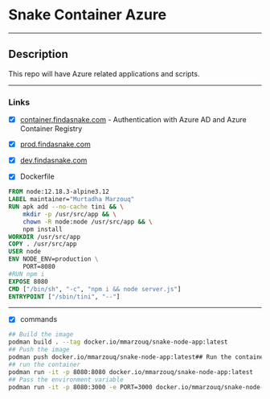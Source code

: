 # Snake Container Azure

---

## Description
This repo will have Azure related applications and scripts.

---

### Links

- [x] [container.findasnake.com](https://container.findasnake.com) - Authentication with Azure AD and Azure Container Registry
- [x] [prod.findasnake.com ](https://prod.findasnake.com)
- [x] [dev.findasnake.com ](https://dev.findasnake.com)

- [x] Dockerfile
  
```dockerfile
FROM node:12.18.3-alpine3.12 
LABEL maintainer="Murtadha Marzouq"
RUN apk add --no-cache tini && \
    mkdir -p /usr/src/app && \
    chown -R node:node /usr/src/app && \
    npm install 
WORKDIR /usr/src/app
COPY . /usr/src/app
USER node
ENV NODE_ENV=production \
    PORT=8080
#RUN npm i
EXPOSE 8080
CMD ["/bin/sh", "-c", "npm i && node server.js"]
ENTRYPOINT ["/sbin/tini", "--"] 
```
---

- [x] commands

```bash
## Build the image
podman build . --tag docker.io/mmarzouq/snake-node-app:latest
## Push the image
podman push docker.io/mmarzouq/snake-node-app:latest## Run the container
## run the container
podman run -it -p 8080:8080 docker.io/mmarzouq/snake-node-app:latest  
## Pass the environment variable
podman run -it -p 8080:3000 -e PORT=3000 docker.io/mmarzouq/snake-node-app:latest
```

